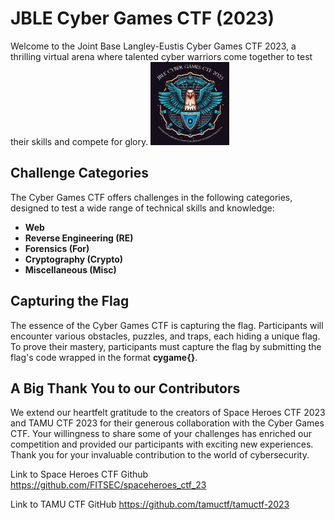 # JBLE Cyber Games CTF (2023)
Welcome to the Joint Base Langley-Eustis Cyber Games CTF 2023, a thrilling virtual arena where talented cyber warriors come together to test their skills and compete for glory.
<img src="https://github.com/S0t0l0/cygame/blob/2449ea41074b2272f1d12b4022abc57fcf42bd00/JBLE_Cyber_Games_CTF_2023_Logo.png" width=25% height=25%>

## Challenge Categories
The Cyber Games CTF offers challenges in the following categories, designed to test a wide range of technical skills and knowledge:
* __Web__
* __Reverse Engineering (RE)__
* __Forensics (For)__
* __Cryptography (Crypto)__
* __Miscellaneous (Misc)__


## Capturing the Flag
The essence of the Cyber Games CTF is capturing the flag. Participants will encounter various obstacles, puzzles, and traps, each hiding a unique flag. To prove their mastery, participants must capture the flag by submitting the flag's code wrapped in the format __cygame{}__.

## A Big Thank You to our Contributors
We extend our heartfelt gratitude to the creators of Space Heroes CTF 2023 and TAMU CTF 2023 for their generous collaboration with the Cyber Games CTF. Your willingness to share some of your challenges has enriched our competition and provided our participants with exciting new experiences. Thank you for your invaluable contribution to the world of cybersecurity.

Link to Space Heroes CTF Github https://github.com/FITSEC/spaceheroes_ctf_23

Link to TAMU CTF GitHub https://github.com/tamuctf/tamuctf-2023
